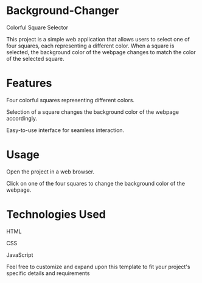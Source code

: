 # Background-Changer
Colorful Square Selector

This project is a simple web application that allows users to select one of four squares, each representing a different color. 
When a square is selected, the background color of the webpage changes to match the color of the selected square.

# Features

Four colorful squares representing different colors.

Selection of a square changes the background color of the webpage accordingly.

Easy-to-use interface for seamless interaction.


# Usage

Open the project in a web browser.

Click on one of the four squares to change the background color of the webpage.


# Technologies Used

HTML

CSS

JavaScript

Feel free to customize and expand upon this template to fit your project's specific details and requirements
